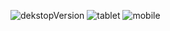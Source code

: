 ![dekstopVersion](https://github.com/lukapain/typemaster-pre-launch-landing-page/assets/114741110/e4aef01b-6361-487a-bd30-9d99e12024af)
![tablet](https://github.com/lukapain/typemaster-pre-launch-landing-page/assets/114741110/28a496e4-3339-4891-9c5d-7cadb2cae081)
![mobile](https://github.com/lukapain/typemaster-pre-launch-landing-page/assets/114741110/53f4fe08-167e-41fe-af39-c17fd650d306)
